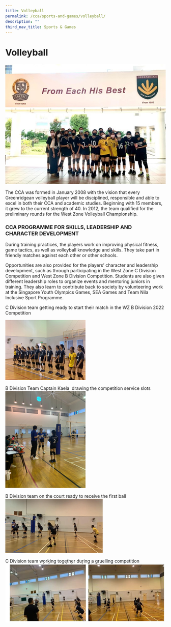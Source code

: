 ```yaml
---
title: Volleyball
permalink: /cca/sports-and-games/volleyball/
description: ""
third_nav_title: Sports & Games
---
```

# **Volleyball**

![](/images/Vball1.jpg)

The CCA was formed in January 2008 with the vision that every Greenridgean volleyball player will be disciplined, responsible and able to excel in both their CCA and academic studies. Beginning with 15 members, it grew to the current strength of 40. In 2012, the team qualified for the preliminary rounds for the West Zone Volleyball Championship.&nbsp;

### CCA PROGRAMME FOR SKILLS, LEADERSHIP AND CHARACTER DEVELOPMENT

During training practices, the players work on improving physical fitness, game tactics, as well as volleyball knowledge and skills. They take part in friendly matches against each other or other schools.&nbsp;&nbsp;

Opportunities are also provided for the players’ character and leadership development, such as through participating in the West Zone C Division Competition and West Zone B Division Competition. Students are also given different leadership roles to organize events and mentoring juniors in training. They also learn to contribute back to society by volunteering work at the Singapore Youth Olympics Games, SEA Games and Team Nila Inclusive Sport Programme.

C Division team getting ready to start their match in the WZ B Division 2022 Competition

<img src="/images/Vball2.png" style="width:50%">

B Division Team Captain Kaela&nbsp; drawing the competition service slots
<img src="/images/Vball3.png" style="width:50%">
		 
B Division team on the court ready to receive the first ball
![](/images/Vball4.png)

C Division team working together during a gruelling competition
![](/images/Vball5.png)